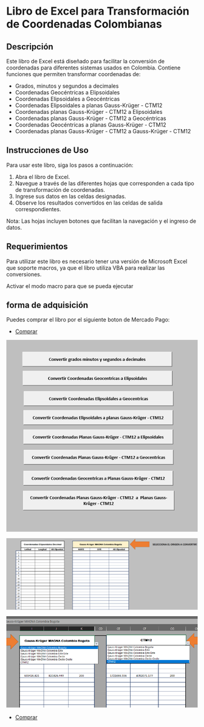 # Libro de Excel para Transformación de Coordenadas Colombianas

## Descripción

Este libro de Excel está diseñado para facilitar la conversión de coordenadas para diferentes sistemas usados en Colombia. Contiene funciones que permiten transformar coordenadas de:

- Grados, minutos y segundos a decimales
- Coordenadas Geocéntricas a Elipsoidales
- Coordenadas Elipsoidales a Geocéntricas
- Coordenadas Elipsoidales a planas Gauss-Krüger - CTM12
- Coordenadas planas Gauss-Krüger - CTM12 a Elipsoidales
- Coordenadas planas Gauss-Krüger - CTM12 a Geocéntricas
- Coordenadas Geocéntricas a planas Gauss-Krüger - CTM12
- Coordenadas planas Gauss-Krüger - CTM12 a Gauss-Krüger - CTM12

## Instrucciones de Uso

Para usar este libro, siga los pasos a continuación:

1. Abra el libro de Excel.
2. Navegue a través de las diferentes hojas que corresponden a cada tipo de transformación de coordenadas.
3. Ingrese sus datos en las celdas designadas.
4. Observe los resultados convertidos en las celdas de salida correspondientes.

Nota: Las hojas incluyen botones que facilitan la navegación y el ingreso de datos.

## Requerimientos

Para utilizar este libro es necesario tener una versión de Microsoft Excel que soporte macros, ya que el libro utiliza VBA para realizar las conversiones.

Activar el modo macro para que se pueda ejecutar

## forma de adquisición

Puedes comprar el libro por el siguiente boton de Mercado Pago: 

- [Comprar](URL_A_UNA_GUIA)

![Ejemplo1](img/1.png)

![Ejemplo1](img/2.png)

![Ejemplo1](img/YT1.png)

- [Comprar](URL_A_UNA_GUIA)
